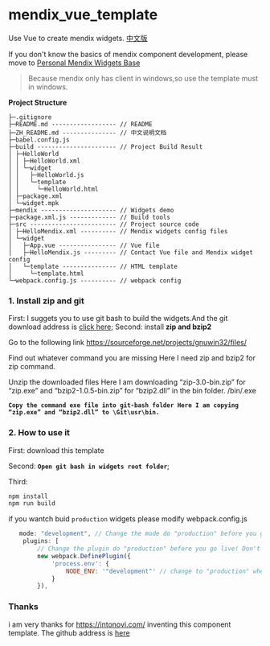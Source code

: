 # mendix_vue_template
Use Vue to create mendix widgets.
[中文版](./ZH_README.md)

If you don't know the basics of mendix component development, please move to [Personal Mendix Widgets Base](https://mrgaogang.github.io/mendix/widgets/)

> Because mendix only has client in windows,so use the template must in windows.

**Project Structure**

```
├─.gitignore 
├─README.md ------------------ // README
├─ZH_README.md --------------- // 中文说明文档
├─babel.config.js 
├─build ---------------------- // Project Build Result
│ ├─HelloWorld 
│ │ ├─HelloWorld.xml 
│ │ └─widget 
│ │   ├─HelloWorld.js 
│ │   └─template 
│ │     └─HelloWorld.html 
│ ├─package.xml 
│ └─widget.mpk 
├─mendix --------------------- // Widgets demo
├─package.xml.js ------------- // Build tools
├─src ------------------------ // Project source code
│ ├─HelloMendix.xml ---------- // Mendix widgets config files
│ └─widget 
│   ├─App.vue ---------------- // Vue file
│   ├─HelloMendix.js --------- // Contact Vue file and Mendix widget config
│   └─template --------------- // HTML template
│     └─template.html 
└─webpack.config.js ---------- // webpack config
```

### 1. Install zip and git

First: I suggets you to use git bash to build the widgets.And the git download address is [click here](https://git-scm.com/downloads);
Second: install **zip and bzip2**

Go to the following link https://sourceforge.net/projects/gnuwin32/files/

Find out whatever command you are missing Here I need zip and bzip2 for zip command. 

Unzip the downloaded files Here I am downloading “zip-3.0-bin.zip” for “zip.exe” and “bzip2-1.0.5-bin.zip” for “bzip2.dll” in the bin folder. /bin/.exe

**`Copy the command exe file into git-bash folder Here I am copying “zip.exe” and “bzip2.dll” to \Git\usr\bin.`**




### 2. How to use it
First: download this template

Second: **`Open git bash in widgets root folder`**;  

Third:

```bash
npm install
npm run build
```

if you wantch buid  `production` widgets please modify webpack.config.js
```js
   mode: "development", // Change the mode do "production" before you go live! Don't forget!
    plugins: [
        // Change the plugin do "production" before you go live! Don't forget!
        new webpack.DefinePlugin({
            'process.env': {
                NODE_ENV: '"development"' // change to "production" when publishing your Mendix widget
            }
        }),

```




### Thanks
i am very thanks for https://intonovi.com/ inventing this component template.
The github address is [here](https://github.com/Intonovi/mendix-vuejs-widget-boilerplate)


